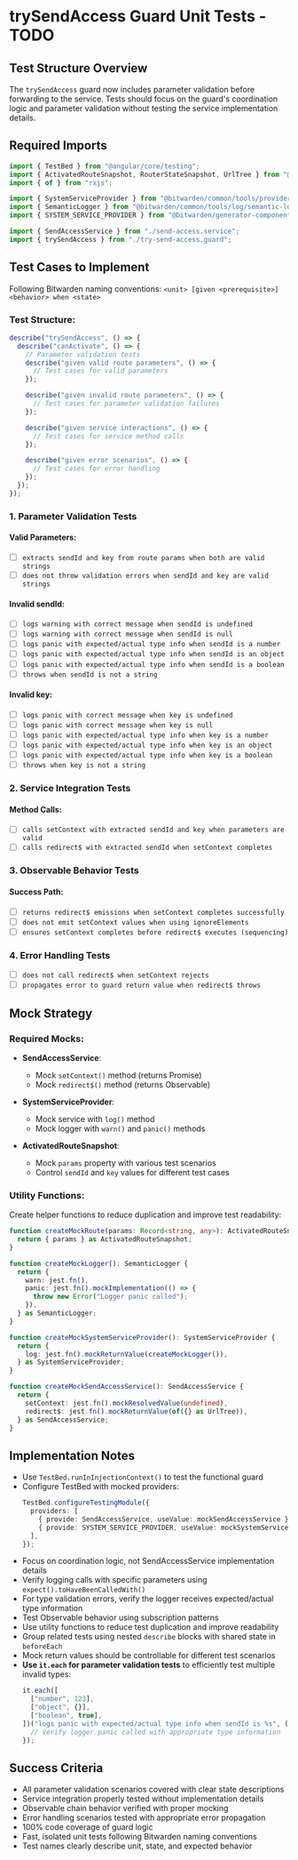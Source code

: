 # trySendAccess Guard Unit Tests - TODO

## Test Structure Overview

The `trySendAccess` guard now includes parameter validation before forwarding to the service. Tests should focus on the guard's coordination logic and parameter validation without testing the service implementation details.

## Required Imports

```typescript
import { TestBed } from "@angular/core/testing";
import { ActivatedRouteSnapshot, RouterStateSnapshot, UrlTree } from "@angular/router";
import { of } from "rxjs";

import { SystemServiceProvider } from "@bitwarden/common/tools/providers";
import { SemanticLogger } from "@bitwarden/common/tools/log/semantic-logger.abstraction";
import { SYSTEM_SERVICE_PROVIDER } from "@bitwarden/generator-components";

import { SendAccessService } from "./send-access.service";
import { trySendAccess } from "./try-send-access.guard";
```

## Test Cases to Implement

Following Bitwarden naming conventions: `<unit> [given <prerequisite>] <behavior> when <state>`

### Test Structure:

```typescript
describe("trySendAccess", () => {
  describe("canActivate", () => {
    // Parameter validation tests
    describe("given valid route parameters", () => {
      // Test cases for valid parameters
    });

    describe("given invalid route parameters", () => {
      // Test cases for parameter validation failures
    });

    describe("given service interactions", () => {
      // Test cases for service method calls
    });

    describe("given error scenarios", () => {
      // Test cases for error handling
    });
  });
});
```

### 1. Parameter Validation Tests

#### Valid Parameters:

- [ ] `extracts sendId and key from route params when both are valid strings`
- [ ] `does not throw validation errors when sendId and key are valid strings`

#### Invalid sendId:

- [ ] `logs warning with correct message when sendId is undefined`
- [ ] `logs warning with correct message when sendId is null`
- [ ] `logs panic with expected/actual type info when sendId is a number`
- [ ] `logs panic with expected/actual type info when sendId is an object`
- [ ] `logs panic with expected/actual type info when sendId is a boolean`
- [ ] `throws when sendId is not a string`

#### Invalid key:

- [ ] `logs panic with correct message when key is undefined`
- [ ] `logs panic with correct message when key is null`
- [ ] `logs panic with expected/actual type info when key is a number`
- [ ] `logs panic with expected/actual type info when key is an object`
- [ ] `logs panic with expected/actual type info when key is a boolean`
- [ ] `throws when key is not a string`

### 2. Service Integration Tests

#### Method Calls:

- [ ] `calls setContext with extracted sendId and key when parameters are valid`
- [ ] `calls redirect$ with extracted sendId when setContext completes`

### 3. Observable Behavior Tests

#### Success Path:

- [ ] `returns redirect$ emissions when setContext completes successfully`
- [ ] `does not emit setContext values when using ignoreElements`
- [ ] `ensures setContext completes before redirect$ executes (sequencing)`

### 4. Error Handling Tests

- [ ] `does not call redirect$ when setContext rejects`
- [ ] `propagates error to guard return value when redirect$ throws`

## Mock Strategy

### Required Mocks:

- **SendAccessService**:

  - Mock `setContext()` method (returns Promise)
  - Mock `redirect$()` method (returns Observable)

- **SystemServiceProvider**:

  - Mock service with `log()` method
  - Mock logger with `warn()` and `panic()` methods

- **ActivatedRouteSnapshot**:
  - Mock `params` property with various test scenarios
  - Control `sendId` and `key` values for different test cases

### Utility Functions:

Create helper functions to reduce duplication and improve test readability:

```typescript
function createMockRoute(params: Record<string, any>): ActivatedRouteSnapshot {
  return { params } as ActivatedRouteSnapshot;
}

function createMockLogger(): SemanticLogger {
  return {
    warn: jest.fn(),
    panic: jest.fn().mockImplementation(() => {
      throw new Error("Logger panic called");
    }),
  } as SemanticLogger;
}

function createMockSystemServiceProvider(): SystemServiceProvider {
  return {
    log: jest.fn().mockReturnValue(createMockLogger()),
  } as SystemServiceProvider;
}

function createMockSendAccessService(): SendAccessService {
  return {
    setContext: jest.fn().mockResolvedValue(undefined),
    redirect$: jest.fn().mockReturnValue(of({} as UrlTree)),
  } as SendAccessService;
}
```

## Implementation Notes

- Use `TestBed.runInInjectionContext()` to test the functional guard
- Configure TestBed with mocked providers:
  ```typescript
  TestBed.configureTestingModule({
    providers: [
      { provide: SendAccessService, useValue: mockSendAccessService },
      { provide: SYSTEM_SERVICE_PROVIDER, useValue: mockSystemServiceProvider },
    ],
  });
  ```
- Focus on coordination logic, not SendAccessService implementation details
- Verify logging calls with specific parameters using `expect().toHaveBeenCalledWith()`
- For type validation errors, verify the logger receives expected/actual type information
- Test Observable behavior using subscription patterns
- Use utility functions to reduce test duplication and improve readability
- Group related tests using nested `describe` blocks with shared state in `beforeEach`
- Mock return values should be controllable for different test scenarios
- **Use `it.each` for parameter validation tests** to efficiently test multiple invalid types:
  ```typescript
  it.each([
    ["number", 123],
    ["object", {}],
    ["boolean", true],
  ])("logs panic with expected/actual type info when sendId is %s", (type, value) => {
    // Verify logger.panic called with appropriate type information
  });
  ```

## Success Criteria

- All parameter validation scenarios covered with clear state descriptions
- Service integration properly tested without implementation details
- Observable chain behavior verified with proper mocking
- Error handling scenarios tested with appropriate error propagation
- 100% code coverage of guard logic
- Fast, isolated unit tests following Bitwarden naming conventions
- Test names clearly describe unit, state, and expected behavior
